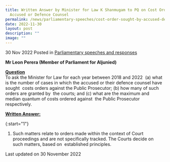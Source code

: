 ```yaml
---
title: Written Answer by Minister for Law K Shanmugam to PQ on Cost Orders  By
  Accused or Defence Counsel
permalink: /news/parliamentary-speeches/cost-order-sought-by-accused-defence-counsel/
date: 2022-11-30
layout: post
description: ""
image: ""
---
```

30 Nov 2022 Posted in [Parliamentary speeches and responses](/news/parliamentary-speeches) 

**Mr Leon Perera (Member of Parliament for Aljunied)**

**<b><u>Question</u></b>** 
<br>To ask the Minister for Law for each year between 2018 and 2022  (a) what is the number of cases in which the accused or their defence counsel have sought  costs orders against the Public Prosecutor; (b) how many of such orders are granted by  the courts; and (c) what are the maximum and median quantum of costs ordered against  the Public Prosecutor respectively.

**<b><u>Written Answer:</u></b>** 

{:start="1"} 
1.  Such matters relate to orders made within the context of Court  proceedings and are not specifically tracked. The Courts decide on such matters, based on  established principles.

<p class="right-side-updated">Last updated on 30 November 2022</p>